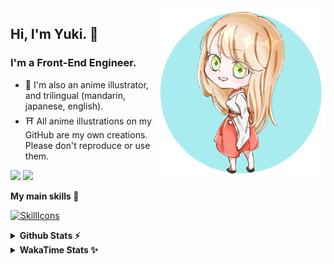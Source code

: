 <img style="width:270px;" align="right" src="./asset/image/yuki16bit-chibi-avatar.png">

## Hi, I'm Yuki. 🍋

### I'm a Front-End Engineer.

- 🍡 I'm also an anime illustrator, and trilingual (mandarin, japanese, english).
- ⛩ All anime illustrations on my GitHub are my own creations. Please don't reproduce or use them.

[![](https://img.shields.io/badge/Codesandbox-040404?style=for-the-badge&logo=codesandbox&logoColor=DBDBDB)](https://codesandbox.io/u/yuki16bit)
[![](https://img.shields.io/badge/Codepen-000000?style=for-the-badge&logo=codepen&logoColor=white)](https://codepen.io/yuki16bit)

**My main skills 🎋**

[![SkillIcons](https://skillicons.dev/icons?i=react,redux,ts,js,next,tailwind,css,mui,html,vite,py,docker,gcp,aws,figma)](https://skillicons.dev)

<details>
  <summary><b>Github Stats ⚡</b></summary>

![Yuki's GitHub stats](https://github-readme-stats.vercel.app/api?username=yuki16bit&theme=tokyonight&count_private=true&line_height=20)
![Yuki's top langs](https://github-readme-stats.vercel.app/api/top-langs/?username=yuki16bit&theme=tokyonight&count_private=true&layout=compact)

</details>

<details>
  <summary><b>WakaTime Stats ✨</b></summary>
<!--START_SECTION:waka-->

![Code Time](http://img.shields.io/badge/Code%20Time-741%20hrs%2045%20mins-blue)

**I'm a Night 🦉**

```text
🌞 Morning                1 commits           ░░░░░░░░░░░░░░░░░░░░░░░░░   00.32 %
🌆 Daytime                130 commits         ██████████░░░░░░░░░░░░░░░   41.94 %
🌃 Evening                128 commits         ██████████░░░░░░░░░░░░░░░   41.29 %
🌙 Night                  51 commits          ████░░░░░░░░░░░░░░░░░░░░░   16.45 %
```

📊 **This Week I Spent My Time On**

```text
🕑︎ Time Zone: Asia/Taipei

🐱‍💻 Projects:
leetcode-30-days-of-javas2 hrs 15 mins       ███████████████░░░░░░░░░░   60.40 %
yuki16bit                1 hr 29 mins        ██████████░░░░░░░░░░░░░░░   39.60 %
```

Last Updated on 31/08/2024 17:15:37 UTC

<!--END_SECTION:waka-->
</details>
